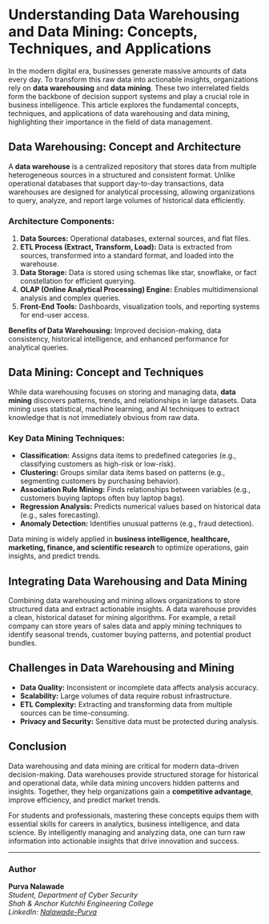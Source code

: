 # Understanding Data Warehousing and Data Mining: Concepts, Techniques, and Applications

In the modern digital era, businesses generate massive amounts of data every day. To transform this raw data into actionable insights, organizations rely on **data warehousing** and **data mining**. These two interrelated fields form the backbone of decision support systems and play a crucial role in business intelligence. This article explores the fundamental concepts, techniques, and applications of data warehousing and data mining, highlighting their importance in the field of data management.

## Data Warehousing: Concept and Architecture

A **data warehouse** is a centralized repository that stores data from multiple heterogeneous sources in a structured and consistent format. Unlike operational databases that support day-to-day transactions, data warehouses are designed for analytical processing, allowing organizations to query, analyze, and report large volumes of historical data efficiently.

### Architecture Components:
1. **Data Sources:** Operational databases, external sources, and flat files.
2. **ETL Process (Extract, Transform, Load):** Data is extracted from sources, transformed into a standard format, and loaded into the warehouse.
3. **Data Storage:** Data is stored using schemas like star, snowflake, or fact constellation for efficient querying.
4. **OLAP (Online Analytical Processing) Engine:** Enables multidimensional analysis and complex queries.
5. **Front-End Tools:** Dashboards, visualization tools, and reporting systems for end-user access.

**Benefits of Data Warehousing:** Improved decision-making, data consistency, historical intelligence, and enhanced performance for analytical queries.

## Data Mining: Concept and Techniques

While data warehousing focuses on storing and managing data, **data mining** discovers patterns, trends, and relationships in large datasets. Data mining uses statistical, machine learning, and AI techniques to extract knowledge that is not immediately obvious from raw data.

### Key Data Mining Techniques:
- **Classification:** Assigns data items to predefined categories (e.g., classifying customers as high-risk or low-risk).
- **Clustering:** Groups similar data items based on patterns (e.g., segmenting customers by purchasing behavior).
- **Association Rule Mining:** Finds relationships between variables (e.g., customers buying laptops often buy laptop bags).
- **Regression Analysis:** Predicts numerical values based on historical data (e.g., sales forecasting).
- **Anomaly Detection:** Identifies unusual patterns (e.g., fraud detection).

Data mining is widely applied in **business intelligence, healthcare, marketing, finance, and scientific research** to optimize operations, gain insights, and predict trends.

## Integrating Data Warehousing and Data Mining

Combining data warehousing and mining allows organizations to store structured data and extract actionable insights. A data warehouse provides a clean, historical dataset for mining algorithms. For example, a retail company can store years of sales data and apply mining techniques to identify seasonal trends, customer buying patterns, and potential product bundles.

## Challenges in Data Warehousing and Mining

- **Data Quality:** Inconsistent or incomplete data affects analysis accuracy.
- **Scalability:** Large volumes of data require robust infrastructure.
- **ETL Complexity:** Extracting and transforming data from multiple sources can be time-consuming.
- **Privacy and Security:** Sensitive data must be protected during analysis.

## Conclusion

Data warehousing and data mining are critical for modern data-driven decision-making. Data warehouses provide structured storage for historical and operational data, while data mining uncovers hidden patterns and insights. Together, they help organizations gain a **competitive advantage**, improve efficiency, and predict market trends.

For students and professionals, mastering these concepts equips them with essential skills for careers in analytics, business intelligence, and data science. By intelligently managing and analyzing data, one can turn raw information into actionable insights that drive innovation and success.

---

###  Author
**Purva Nalawade**  
*Student, Department of Cyber Security*  
*Shah & Anchor Kutchhi Engineering College*  
*LinkedIn: [Nalawade-Purva](https://www.linkedin.com/in/purva-nalawade-532921315/)*
